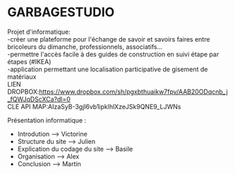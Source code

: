 # GARBAGESTUDIO<br/>
Projet d'informatique:<br/>
-créer une plateforme pour l'échange de savoir et savoirs faires entre bricoleurs du dimanche, professionnels, associatifs...<br/>
-permettre l'accès facile à des guides de construction en suivi étape par étapes (#IKEA)<br/>
-application permettant une localisation participative de gisement de matériaux<br/>
LIEN DROPBOX:https://www.dropbox.com/sh/pgxbthuaikw7fpv/AAB20ODqcnb_j_fQWJqDScXCa?dl=0<br/>
CLE API MAP:AIzaSyB-3gjl6vb1ipklhlXzeJSk9QNE9_LJWNs <br/>



Présentation informatique : 

- Introdution --> Victorine
- Structure du site --> Julien
- Explication du codage du site --> Basile
- Organisation --> Alex
- Conclusion --> Martin 
